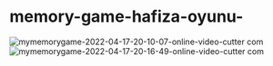# memory-game-hafiza-oyunu-



![mymemorygame-2022-04-17-20-10-07-_online-video-cutter com_](https://user-images.githubusercontent.com/63562726/163725305-af698d90-71c9-4fed-b792-dd27e52dfe6d.gif)
![mymemorygame-2022-04-17-20-16-49-_online-video-cutter com_](https://user-images.githubusercontent.com/63562726/163725728-208acaf0-23dc-4e35-b92c-b481c9f8ab72.gif)

